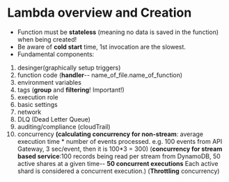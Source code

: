 # Lambda overview and Creation

* Function must be **stateless** (meaning no data is saved in the function) when being created!
* Be aware of **cold start** time, 1st invocation are the slowest.
* Fundamental components:
 1. desinger(graphically setup triggers)
 2. function code (**handler**-- name_of_file.name_of_function)
 3. environment variables
 4. tags (**group** and **filtering**! Important!)
 5. execution role
 6. basic settings
 7. network
 8. DLQ (Dead Letter Queue)
 9. auditing/compliance (cloudTrail)
 10. concurrency **(calculating concurrency for non-stream**: average execution time * number of events processed. e.g. 100 events from API Gateway, 3 sec/event, then it is 100*3 = 300) (**concurrency for stream based service**:100 records being read per stream from DynamoDB, 50 active shares at a given time-- **50 concurrent executions** Each active shard is considered a concurrent execution.) (**Throttling** concurrency)
